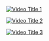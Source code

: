 [![Video Title 1](https://link-to-thumbnail.com/image1.jpg)](https://link-to-video.com/video1)

[![Video Title 2](https://link-to-thumbnail.com/image2.jpg)](https://link-to-video.com/video2)

[![Video Title 3](https://link-to-thumbnail.com/image3.jpg)](https://link-to-video.com/video3)
